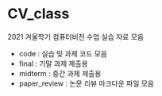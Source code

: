# CV_class

2021 겨울학기 컴퓨터비전 수업 실습 자료 모음
- code : 실습 및 과제 코드 모음
- final : 기말 과제 제출용
- midterm : 중간 과제 제출용
- paper_review : 논문 리뷰 마크다운 파일 모음
